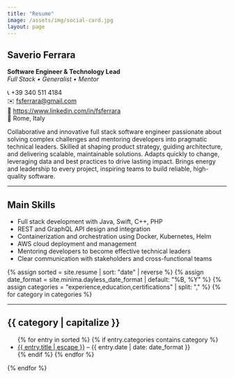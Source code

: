 ```yaml
---
title: "Resume"
image: /assets/img/social-card.jpg
layout: page
---
```

## Saverio Ferrara
**Software Engineer & Technology Lead**  
_Full Stack • Generalist • Mentor_


📞 +39 340 511 4184  
✉️ fsferrara@gmail.com  
🔗 https://www.linkedin.com/in/fsferrara  
📍 Rome, Italy

Collaborative and innovative full stack software engineer passionate about solving complex challenges and mentoring developers into pragmatic technical leaders. Skilled at shaping product strategy, guiding architecture, and delivering scalable, maintainable solutions. Adapts quickly to change, leveraging data and best practices to drive lasting impact. Brings energy and leadership to every project, inspiring teams to build reliable, high-quality software.

---

## Main Skills

- Full stack development with Java, Swift, C++, PHP
- REST and GraphQL API design and integration
- Containerization and orchestration using Docker, Kubernetes, Helm
- AWS cloud deployment and management
- Mentoring developers to become effective technical leaders
- Clear communication with stakeholders and cross-functional teams

{% assign sorted = site.resume | sort: "date" | reverse %}
{% assign date_format = site.minima.dayless_date_format | default: "%B, %Y" %}
{% assign categories = "experience,education,certifications" | split: "," %}
{% for category in categories %}
<div id="#{{ category | slugize }}">
<hr />
<h2>
  <a name="{{ category | slugize }}"></a>{{ category | capitalize }}
</h2>
<ul>
  {% for entry in sorted %}
    {% if entry.categories contains category %}
    <li>
      <a href="{{ entry.url | relative_url }}">{{ entry.title | escape }}</a>
      <span class="post-meta"> – {{ entry.date | date: date_format }}</span>
    </li>
    {% endif %}
  {% endfor %}
</ul>
</div>
{% endfor %}
